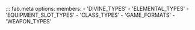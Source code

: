 ::: fab.meta
    options:
      members:
        - 'DIVINE_TYPES'
        - 'ELEMENTAL_TYPES'
        - 'EQUIPMENT_SLOT_TYPES'
        - 'CLASS_TYPES'
        - 'GAME_FORMATS'
        - 'WEAPON_TYPES'
